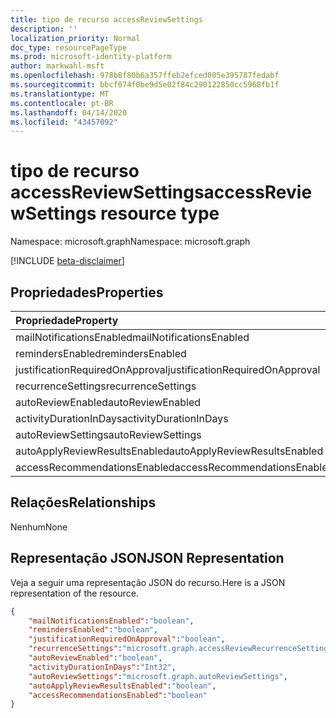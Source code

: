 ```yaml
---
title: tipo de recurso accessReviewSettings
description: ''
localization_priority: Normal
doc_type: resourcePageType
ms.prod: microsoft-identity-platform
author: markwahl-msft
ms.openlocfilehash: 978b8f80b6a357ffeb2efced005e395787fedabf
ms.sourcegitcommit: bbcf074f0be9d5e02f84c290122850cc5968fb1f
ms.translationtype: MT
ms.contentlocale: pt-BR
ms.lasthandoff: 04/14/2020
ms.locfileid: "43457092"
---
```

# <a name="accessreviewsettings-resource-type"></a><span data-ttu-id="179b8-102">tipo de recurso accessReviewSettings</span><span class="sxs-lookup"><span data-stu-id="179b8-102">accessReviewSettings resource type</span></span>

<span data-ttu-id="179b8-103">Namespace: microsoft.graph</span><span class="sxs-lookup"><span data-stu-id="179b8-103">Namespace: microsoft.graph</span></span>

[!INCLUDE [beta-disclaimer](../../includes/beta-disclaimer.md)]


## <a name="properties"></a><span data-ttu-id="179b8-104">Propriedades</span><span class="sxs-lookup"><span data-stu-id="179b8-104">Properties</span></span>
|<span data-ttu-id="179b8-105">Propriedade</span><span class="sxs-lookup"><span data-stu-id="179b8-105">Property</span></span>|<span data-ttu-id="179b8-106">Tipo</span><span class="sxs-lookup"><span data-stu-id="179b8-106">Type</span></span>|<span data-ttu-id="179b8-107">Descrição</span><span class="sxs-lookup"><span data-stu-id="179b8-107">Description</span></span>|
|:---|:---|:---|
| <span data-ttu-id="179b8-108">mailNotificationsEnabled</span><span class="sxs-lookup"><span data-stu-id="179b8-108">mailNotificationsEnabled</span></span> | <span data-ttu-id="179b8-109">booliano</span><span class="sxs-lookup"><span data-stu-id="179b8-109">boolean</span></span> |  |
| <span data-ttu-id="179b8-110">remindersEnabled</span><span class="sxs-lookup"><span data-stu-id="179b8-110">remindersEnabled</span></span> | <span data-ttu-id="179b8-111">booliano</span><span class="sxs-lookup"><span data-stu-id="179b8-111">boolean</span></span> |  |
| <span data-ttu-id="179b8-112">justificationRequiredOnApproval</span><span class="sxs-lookup"><span data-stu-id="179b8-112">justificationRequiredOnApproval</span></span> | <span data-ttu-id="179b8-113">booliano</span><span class="sxs-lookup"><span data-stu-id="179b8-113">boolean</span></span> |  |
| <span data-ttu-id="179b8-114">recurrenceSettings</span><span class="sxs-lookup"><span data-stu-id="179b8-114">recurrenceSettings</span></span> | <span data-ttu-id="179b8-115">accessReviewRecurrenceSettings</span><span class="sxs-lookup"><span data-stu-id="179b8-115">accessReviewRecurrenceSettings</span></span> |  |
| <span data-ttu-id="179b8-116">autoReviewEnabled</span><span class="sxs-lookup"><span data-stu-id="179b8-116">autoReviewEnabled</span></span> | <span data-ttu-id="179b8-117">booliano</span><span class="sxs-lookup"><span data-stu-id="179b8-117">boolean</span></span> |  |
| <span data-ttu-id="179b8-118">activityDurationInDays</span><span class="sxs-lookup"><span data-stu-id="179b8-118">activityDurationInDays</span></span> | <span data-ttu-id="179b8-119">Int32</span><span class="sxs-lookup"><span data-stu-id="179b8-119">Int32</span></span> |  |
| <span data-ttu-id="179b8-120">autoReviewSettings</span><span class="sxs-lookup"><span data-stu-id="179b8-120">autoReviewSettings</span></span> | <span data-ttu-id="179b8-121">autoReviewSettings</span><span class="sxs-lookup"><span data-stu-id="179b8-121">autoReviewSettings</span></span> |  |
| <span data-ttu-id="179b8-122">autoApplyReviewResultsEnabled</span><span class="sxs-lookup"><span data-stu-id="179b8-122">autoApplyReviewResultsEnabled</span></span> | <span data-ttu-id="179b8-123">booliano</span><span class="sxs-lookup"><span data-stu-id="179b8-123">boolean</span></span> |  |
| <span data-ttu-id="179b8-124">accessRecommendationsEnabled</span><span class="sxs-lookup"><span data-stu-id="179b8-124">accessRecommendationsEnabled</span></span> | <span data-ttu-id="179b8-125">booliano</span><span class="sxs-lookup"><span data-stu-id="179b8-125">boolean</span></span> |  |


## <a name="relationships"></a><span data-ttu-id="179b8-126">Relações</span><span class="sxs-lookup"><span data-stu-id="179b8-126">Relationships</span></span>
<span data-ttu-id="179b8-127">Nenhum</span><span class="sxs-lookup"><span data-stu-id="179b8-127">None</span></span>
## <a name="json-representation"></a><span data-ttu-id="179b8-128">Representação JSON</span><span class="sxs-lookup"><span data-stu-id="179b8-128">JSON Representation</span></span>
<span data-ttu-id="179b8-129">Veja a seguir uma representação JSON do recurso.</span><span class="sxs-lookup"><span data-stu-id="179b8-129">Here is a JSON representation of the resource.</span></span>
<!--{
  "blockType": "resource",
  "@odata.type": "microsoft.graph.accessReviewSettings"
}-->
``` json
{
    "mailNotificationsEnabled":"boolean",
    "remindersEnabled":"boolean",
    "justificationRequiredOnApproval":"boolean",
    "recurrenceSettings":"microsoft.graph.accessReviewRecurrenceSettings",
    "autoReviewEnabled":"boolean",
    "activityDurationInDays":"Int32",
    "autoReviewSettings":"microsoft.graph.autoReviewSettings",
    "autoApplyReviewResultsEnabled":"boolean",
    "accessRecommendationsEnabled":"boolean"
}
```



